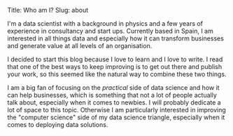Title: Who am I?
Slug: about

I'm a data scientist with a background in physics and a few years of experience in consultancy and start ups. Currently based in Spain, I am interested in all things data and especially how it can transform businesses and generate value at all levels of an organisation. 

I decided to start this blog because I love to learn and I love to write. I read that one of the best ways to keep improving is to get out there and publish your work, so this seemed like the natural way to combine these two things.

I am a big fan of focusing on the _practical_ side of data science and how it can help businesses, which is something that not a lot of people actually talk about, especially when it comes to newbies. I will probably dedicate a lot of space to this topic. Otherwise I am particularly interested in improving the "computer science" side of my data science triangle, especially when it comes to deploying data solutions.